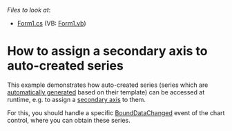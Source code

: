 <!-- default file list -->
*Files to look at*:

* [Form1.cs](./CS/Form1.cs) (VB: [Form1.vb](./VB/Form1.vb))
<!-- default file list end -->
# How to assign a secondary axis to auto-created series


This example demonstrates how auto-created series (series which are [automatically generated](https://docs.devexpress.com/WindowsForms/6562/controls-and-libraries/chart-control/provide-data/generate-series-from-a-data-source) based on their template) can be accessed at runtime, e.g. to assign a [secondary axis](https://docs.devexpress.com/WindowsForms/5798/controls-and-libraries/chart-control/axes/primary-and-secondary-axes) to them.

For this, you should handle a specific [BoundDataChanged](https://docs.devexpress.com/WindowsForms/DevExpress.XtraCharts.ChartControl.BoundDataChanged?p=netframework) event of the chart control, where you can obtain these series.
